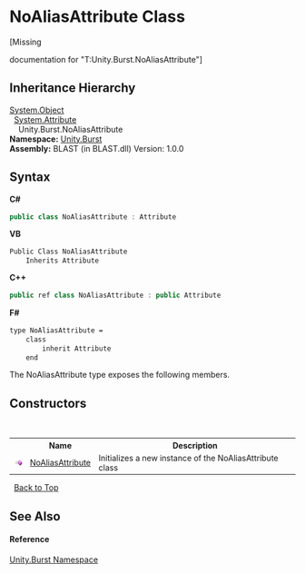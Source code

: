 # NoAliasAttribute Class
 

\[Missing <summary> documentation for "T:Unity.Burst.NoAliasAttribute"\]


## Inheritance Hierarchy
<a href="https://docs.microsoft.com/dotnet/api/system.object" target="_blank" rel="noopener noreferrer">System.Object</a><br />&nbsp;&nbsp;<a href="https://docs.microsoft.com/dotnet/api/system.attribute" target="_blank" rel="noopener noreferrer">System.Attribute</a><br />&nbsp;&nbsp;&nbsp;&nbsp;Unity.Burst.NoAliasAttribute<br />
**Namespace:**&nbsp;<a href="5a6f45ad-2919-b11a-42a7-d65af235ae07.md">Unity.Burst</a><br />**Assembly:**&nbsp;BLAST (in BLAST.dll) Version: 1.0.0

## Syntax

**C#**<br />
``` C#
public class NoAliasAttribute : Attribute
```

**VB**<br />
``` VB
Public Class NoAliasAttribute
	Inherits Attribute
```

**C++**<br />
``` C++
public ref class NoAliasAttribute : public Attribute
```

**F#**<br />
``` F#
type NoAliasAttribute =  
    class
        inherit Attribute
    end
```

The NoAliasAttribute type exposes the following members.


## Constructors
&nbsp;<table><tr><th></th><th>Name</th><th>Description</th></tr><tr><td>![Public method](media/pubmethod.gif "Public method")</td><td><a href="c736b4e4-ad32-c46b-2c26-9088a7450de3.md">NoAliasAttribute</a></td><td>
Initializes a new instance of the NoAliasAttribute class</td></tr></table>&nbsp;
<a href="#noaliasattribute-class">Back to Top</a>

## See Also


#### Reference
<a href="5a6f45ad-2919-b11a-42a7-d65af235ae07.md">Unity.Burst Namespace</a><br />